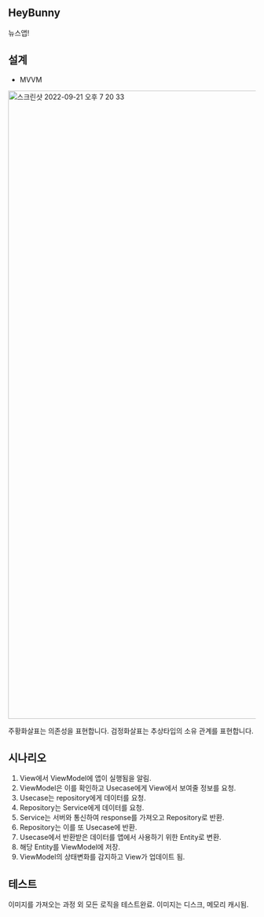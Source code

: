 ## HeyBunny
뉴스앱!

## 설계
- MVVM
<img width="1278" alt="스크린샷 2022-09-21 오후 7 20 33" src="https://user-images.githubusercontent.com/62687919/191480152-499e2ba0-68ad-4c1b-b4a7-dbe6c591d94d.png">

주황화살표는 의존성을 표현합니다.
검정화살표는 추상타입의 소유 관계를 표현합니다.

## 시나리오
1. View에서 ViewModel에 앱이 실행됨을 알림.
2. ViewModel은 이를 확인하고 Usecase에게 View에서 보여줄 정보를 요청.
3. Usecase는 repository에게 데이터를 요청.
4. Repository는 Service에게 데이터를 요청.
5. Service는 서버와 통신하여 response를 가져오고 Repository로 반환.
6. Repository는 이를 또 Usecase에 반환.
7. Usecase에서 반환받은 데이터를 앱에서 사용하기 위한 Entity로 변환.
8. 해당 Entity를 ViewModel에 저장.
9. ViewModel의 상태변화를 감지하고 View가 업데이트 됨.

## 테스트
이미지를 가져오는 과정 외 모든 로직을 테스트완료.
이미지는 디스크, 메모리 캐시됨.

